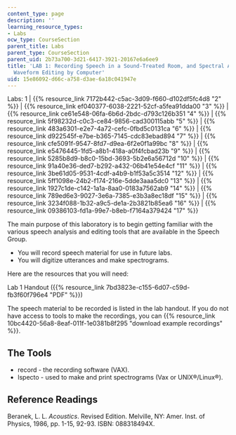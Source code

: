 ```yaml
---
content_type: page
description: ''
learning_resource_types:
- Labs
ocw_type: CourseSection
parent_title: Labs
parent_type: CourseSection
parent_uid: 2b73a700-3d21-6417-3921-20167e6a6ee9
title: 'LAB 1: Recording Speech in a Sound-Treated Room, and Spectral Analysis and
  Waveform Editing by Computer'
uid: 15e86092-d66c-a758-d3ae-6a18c041947e
---
```


Labs: 1 | {{% resource_link 7172b442-c5ac-3d09-f660-d102df5fc4d8 "2" %}} | {{% resource_link ef040377-6038-2221-52cf-a5fea91dda00 "3" %}} | {{% resource_link ce61e548-06fa-6b6d-2bdc-d793c126b351 "4" %}} | {{% resource_link 5f98232d-c0c3-ce84-9856-cad300115abb "5" %}} | {{% resource_link 483a6301-e2e7-4a72-cefc-0fbd5c0131ca "6" %}} | {{% resource_link d922545f-e7be-b365-7145-cdc83ebad894 "7" %}} | {{% resource_link cfe5091f-9547-8fd7-d9ea-6f2e0f1a99bc "8" %}} | {{% resource_link e5476445-1fd5-a8b1-418a-a0f4fcbad23b "9" %}} | {{% resource_link 5285b8d9-b8c0-15bd-3693-5b2e6a56712d "10" %}} | {{% resource_link 91a40e36-ded7-b292-a432-06b41e54e4cf "11" %}} | {{% resource_link 3be61d05-9531-4cdf-a4b9-b1f53a5c3514 "12" %}} | {{% resource_link 5ff1098e-24b2-f174-216e-5dde3aaa5dc0 "13" %}} | {{% resource_link 1927c1de-c142-1a1a-8aa0-0183a7562ab9 "14" %}} | {{% resource_link 789ed6e3-9027-3e6a-7385-e3b3a8ec18df "15" %}} | {{% resource_link 3234f088-1b32-a9c5-de1a-2b3821b85ea6 "16" %}} | {{% resource_link 09386103-fd1a-99e7-b8eb-f7164a379424 "17" %}}

The main purpose of this laboratory is to begin getting familiar with the various speech analysis and editing tools that are available in the Speech Group.

*   You will record speech material for use in future labs.
*   You will digitize utterances and make spectrograms.

Here are the resources that you will need:

Lab 1 Handout ({{% resource_link 7bd3823e-c155-6d07-c59d-fb3f60f796e4 "PDF" %}})

The speech material to be recorded is listed in the lab handout. If you do not have access to tools to make the recordings, you can {{% resource_link 10bc4420-56a8-8eaf-011f-1e0381b8f295 "download example recordings" %}}.

The Tools
---------

*   record - the recording software (VAX).
*   lspecto - used to make and print spectrograms (Vax or UNIX®/Linux®).

Reference Readings
------------------

Beranek, L. L. _Acoustics_. Revised Edition. Melville, NY: Amer. Inst. of Physics, 1986, pp. 1-15, 92-93. ISBN: 088318494X.